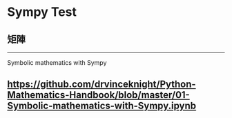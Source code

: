 # Sympy Test

## 矩陣

---
Symbolic mathematics with Sympy

https://github.com/drvinceknight/Python-Mathematics-Handbook/blob/master/01-Symbolic-mathematics-with-Sympy.ipynb
---
